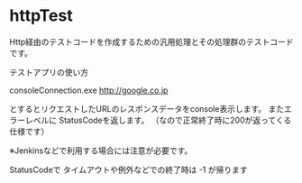httpTest
========

Http経由のテストコードを作成するための汎用処理とその処理群のテストコードです。

テストアプリの使い方

consoleConnection.exe http://google.co.jp

とするとリクエストしたURLのレスポンスデータをconsole表示します。
またエラーレベルに StatusCodeを返します。
（なので正常終了時に200が返ってくる仕様です）

※Jenkinsなどで利用する場合には注意が必要です。

StatusCodeで タイムアウトや例外などでの終了時は -1 が帰ります

